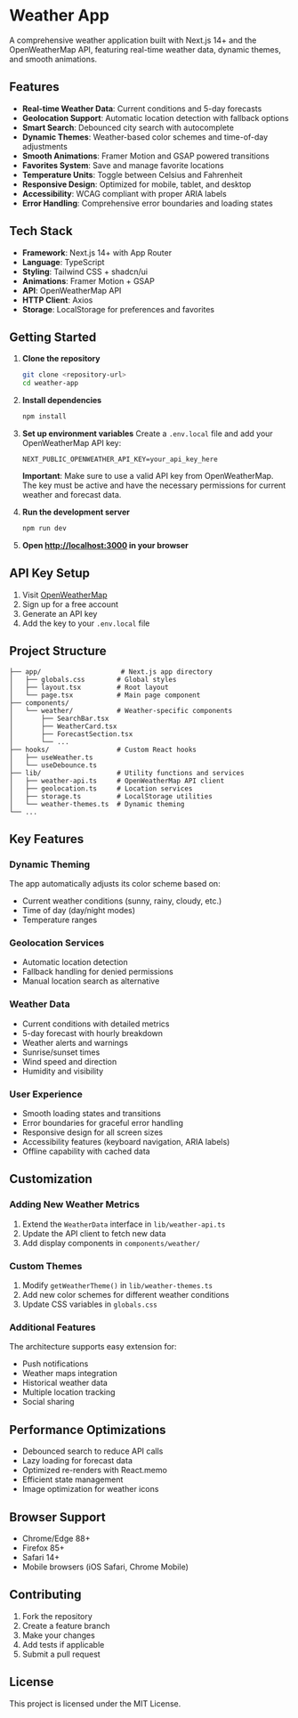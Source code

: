 # Weather App

A comprehensive weather application built with Next.js 14+ and the OpenWeatherMap API, featuring real-time weather data, dynamic themes, and smooth animations.

## Features

- **Real-time Weather Data**: Current conditions and 5-day forecasts
- **Geolocation Support**: Automatic location detection with fallback options
- **Smart Search**: Debounced city search with autocomplete
- **Dynamic Themes**: Weather-based color schemes and time-of-day adjustments
- **Smooth Animations**: Framer Motion and GSAP powered transitions
- **Favorites System**: Save and manage favorite locations
- **Temperature Units**: Toggle between Celsius and Fahrenheit
- **Responsive Design**: Optimized for mobile, tablet, and desktop
- **Accessibility**: WCAG compliant with proper ARIA labels
- **Error Handling**: Comprehensive error boundaries and loading states

## Tech Stack

- **Framework**: Next.js 14+ with App Router
- **Language**: TypeScript
- **Styling**: Tailwind CSS + shadcn/ui
- **Animations**: Framer Motion + GSAP
- **API**: OpenWeatherMap API
- **HTTP Client**: Axios
- **Storage**: LocalStorage for preferences and favorites

## Getting Started

1. **Clone the repository**
   ```bash
   git clone <repository-url>
   cd weather-app
   ```

2. **Install dependencies**
   ```bash
   npm install
   ```

3. **Set up environment variables**
   Create a `.env.local` file and add your OpenWeatherMap API key:
   ```
   NEXT_PUBLIC_OPENWEATHER_API_KEY=your_api_key_here
   ```
   
   **Important**: Make sure to use a valid API key from OpenWeatherMap. The key must be active and have the necessary permissions for current weather and forecast data.

4. **Run the development server**
   ```bash
   npm run dev
   ```

5. **Open [http://localhost:3000](http://localhost:3000) in your browser**

## API Key Setup

1. Visit [OpenWeatherMap](https://openweathermap.org/api)
2. Sign up for a free account
3. Generate an API key
4. Add the key to your `.env.local` file

## Project Structure

```
├── app/                    # Next.js app directory
│   ├── globals.css        # Global styles
│   ├── layout.tsx         # Root layout
│   └── page.tsx           # Main page component
├── components/
│   └── weather/           # Weather-specific components
│       ├── SearchBar.tsx
│       ├── WeatherCard.tsx
│       ├── ForecastSection.tsx
│       └── ...
├── hooks/                 # Custom React hooks
│   ├── useWeather.ts
│   └── useDebounce.ts
├── lib/                   # Utility functions and services
│   ├── weather-api.ts     # OpenWeatherMap API client
│   ├── geolocation.ts     # Location services
│   ├── storage.ts         # LocalStorage utilities
│   └── weather-themes.ts  # Dynamic theming
└── ...
```

## Key Features

### Dynamic Theming
The app automatically adjusts its color scheme based on:
- Current weather conditions (sunny, rainy, cloudy, etc.)
- Time of day (day/night modes)
- Temperature ranges

### Geolocation Services
- Automatic location detection
- Fallback handling for denied permissions
- Manual location search as alternative

### Weather Data
- Current conditions with detailed metrics
- 5-day forecast with hourly breakdown
- Weather alerts and warnings
- Sunrise/sunset times
- Wind speed and direction
- Humidity and visibility

### User Experience
- Smooth loading states and transitions
- Error boundaries for graceful error handling
- Responsive design for all screen sizes
- Accessibility features (keyboard navigation, ARIA labels)
- Offline capability with cached data

## Customization

### Adding New Weather Metrics
1. Extend the `WeatherData` interface in `lib/weather-api.ts`
2. Update the API client to fetch new data
3. Add display components in `components/weather/`

### Custom Themes
1. Modify `getWeatherTheme()` in `lib/weather-themes.ts`
2. Add new color schemes for different weather conditions
3. Update CSS variables in `globals.css`

### Additional Features
The architecture supports easy extension for:
- Push notifications
- Weather maps integration
- Historical weather data
- Multiple location tracking
- Social sharing

## Performance Optimizations

- Debounced search to reduce API calls
- Lazy loading for forecast data
- Optimized re-renders with React.memo
- Efficient state management
- Image optimization for weather icons

## Browser Support

- Chrome/Edge 88+
- Firefox 85+
- Safari 14+
- Mobile browsers (iOS Safari, Chrome Mobile)

## Contributing

1. Fork the repository
2. Create a feature branch
3. Make your changes
4. Add tests if applicable
5. Submit a pull request

## License

This project is licensed under the MIT License.